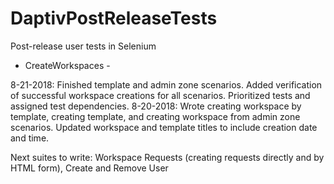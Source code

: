# DaptivPostReleaseTests
Post-release user tests in Selenium

- CreateWorkspaces - 

8-21-2018: Finished template and admin zone scenarios. Added verification of successful workspace creations for all scenarios. Prioritized tests and assigned test dependencies.
8-20-2018: Wrote creating workspace by template, creating template, and creating workspace from admin zone scenarios. Updated workspace and template titles to include creation date and time. 

Next suites to write: Workspace Requests (creating requests directly and by HTML form), Create and Remove User
